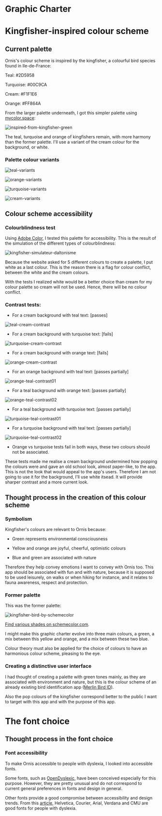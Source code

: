# Graphic Charter

# Kingfisher-inspired colour scheme

## Current palette

Ornis's colour scheme is inspired by the kingfisher, a colourful bird species found in Ile-de-France:

Teal: #2D5958

Turquoise: #00C9CA

Cream: #F1F1E6

Orange: #FF864A

From the larger palette underneath, I got this simpler palette using [mycolor.space](https://mycolor.space/):

![inspired-from-kingfisher-green](https://user-images.githubusercontent.com/107263089/224476756-177b3484-866c-4769-a269-4372d51b724c.jpg)

The teal, turquoise and orange of kingfishers remain, with more harmony than the former palette. I'll use a variant of the cream colour for the background, or white.

### Palette colour variants

![teal-variants](https://user-images.githubusercontent.com/107263089/225875745-12cc2b92-968f-410f-9180-417e6571f812.jpg)

![orange-variants](https://user-images.githubusercontent.com/107263089/225875773-371d3c9d-03af-46c1-8469-8cbe1bac2c61.jpg)

![turquoise-variants](https://user-images.githubusercontent.com/107263089/225875787-792c24a9-12cb-4f27-bfa2-41ad279c69e3.jpg)

![cream-variants](https://user-images.githubusercontent.com/107263089/225875820-10358566-0784-407c-8858-eef926bada1f.jpg)

## Colour scheme accessibility

### Colourblindness test

Using [Adobe Color](https://color.adobe.com), I tested this palette for accessibility. This is the result of the simulation of the different types of colourblindness:


![kingfisher-simulateur-daltonisme](https://user-images.githubusercontent.com/107263089/224478672-47de407f-98ba-4226-a446-0880104b1e55.jpg)

Because the website asked for 5 different colours to create a palette, I put white as a last colour. This is the reason there is a flag for colour conflict, between the white and the cream colours.

With the tests I realized white would be a better choice than cream for my colour palette so cream will not be used. Hence, there will be no colour conflict.

### Contrast tests:

- For a cream background with teal text: [passes]

![teal-cream-contrast](https://user-images.githubusercontent.com/107263089/224478930-5aab631d-1276-4a50-923e-6ab06a4dca20.png)

- For a cream background with turquoise text: [fails]

![turquoise-cream-contrast](https://user-images.githubusercontent.com/107263089/224479051-c36249d0-8a4f-4513-9b47-890645fcd9ef.jpg)

- For a cream background with orange text: [fails]

![orange-cream-contrast](https://user-images.githubusercontent.com/107263089/224479162-1a0db695-f649-4e30-a5ef-8cfd6e653a76.jpg)

- For an orange background with teal text: [passes partially]

![orange-teal-contrast01](https://user-images.githubusercontent.com/107263089/224479414-3d73d83e-39c6-4687-923f-e1a7cc6b38d0.jpg)

- For a teal background with orange text: [passes partially]

![orange-teal-contrast02](https://user-images.githubusercontent.com/107263089/224479483-a80865e8-2fea-41bf-9392-693d6256de4a.jpg)

- For a teal background with turquoise text: [passes partially]

![turquoise-teal-contrast01](https://user-images.githubusercontent.com/107263089/224479636-af70abf4-ca19-488f-8a17-d5659ade97c5.jpg)

- For a turquoise background with teal text: [passes partially]

![turquoise-teal-contrast02](https://user-images.githubusercontent.com/107263089/224479656-916cf278-42bf-4e88-a380-dc2d3d1819e1.jpg)

- Orange vs turquoise tests fail in both ways, these two colours should not be associated.

These tests made me realise a cream background undermined how popping the colours were and gave an old school look, almost paper-like, to the app. This is not the look that would appeal to the app's users. Therefore I am not going to use it for the background, I'll use white itsead. It will provide sharper contrast and a more current look.

## Thought process in the creation of this colour scheme

### Symbolism

Kingfisher's colours are relevant to Ornis because:

- Green represents environmental consciousness

- Yellow and orange are joyful, cheerful, optimistic colours

- Blue and green are associated with nature

Therefore they help convey emotions I want to convey with Ornis too. This app should be associated with fun and with nature, because it is supposed to be used leisurely, on walks or when hiking for instance, and it relates to fauna awareness, respect and protection.

### Former palette

This was the former palette:

![kingfisher-bird-by-schemecolor](https://user-images.githubusercontent.com/107263089/224267747-c7711c5e-2637-4fac-9e05-c5a404e47296.png)

[Find various shades on schemecolor.com](https://www.schemecolor.com/kingfisher-bird.php).

I might make this graphic charter evolve into three main colours, a green, a mix between this yellow and orange, and a mix between these two blue.

Colour theory must also be applied for the choice of colours to have an harmonious colour scheme, pleasing to the eye.

### Creating a distinctive user interface

I had thought of creating a palette with green tones mainly, as they are associated with environment and nature, but this is the colour scheme of an already existing bird identification app ([Merlin Bird ID](https://github.com/LaurineDaSilva/ornis/wiki/Benchmark#merlin-bird-id)).

Also the pop colours of the kingfisher correspond better to the public I want to target with this app and with the purpose of this app.

# The font choice

## Thought process in the font choice

### Font accessibility

To make Ornis accessible to people with dyslexia, I looked into accessible fonts.

Some fonts, such as [OpenDyslexic](https://opendyslexic.org/), have been conceived especially for this purpose. However, they are pretty unusual and do not correspond to current general preferences in fonts and design in general.

Other fonts provide a good compromise between accessibility and design trends. From this [article](https://dyslexiahelp.umich.edu/sites/default/files/good_fonts_for_dyslexia_study.pdf), Helvetica, Courier, Arial, Verdana and CMU are good fonts for people with dyslexia.
